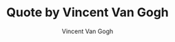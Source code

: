 ---
layout: post
author: Vincent Van Gogh
description: If you hear a voice inside you say 'You cannot paint', by all means paint, and that voice will be silenced.
fileName: p5.jpg
postImage: /images/p5.jpg
title: Quote by Vincent Van Gogh
---